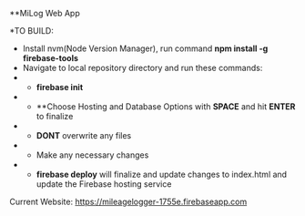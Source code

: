 **MiLog Web App

*TO BUILD:
+ Install nvm(Node Version Manager), run command **npm install -g firebase-tools**
+ Navigate to local repository directory and run these commands:
+ + **firebase init**
+ + **Choose Hosting and Database Options with **SPACE** and hit **ENTER** to finalize
+ + **DONT** overwrite any files
+ + Make any necessary changes
+ + **firebase deploy** will finalize and update changes to index.html and update the Firebase hosting service

Current Website: https://mileagelogger-1755e.firebaseapp.com

